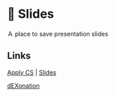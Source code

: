 # 📖 Slides
Ａ place to save presentation slides

## Links
[Apply CS](apply/readme.md) | [Slides](cryolite.me/slides/apply)

[dEXonation](dEXonation/readme.md)